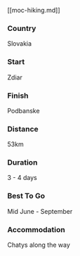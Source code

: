 [[moc-hiking.md]]

### Country

Slovakia

### Start

Zdiar

### Finish

Podbanske

### Distance

53km

### Duration

3 - 4 days

### Best To Go

Mid June - September

### Accommodation

Chatys along the way
